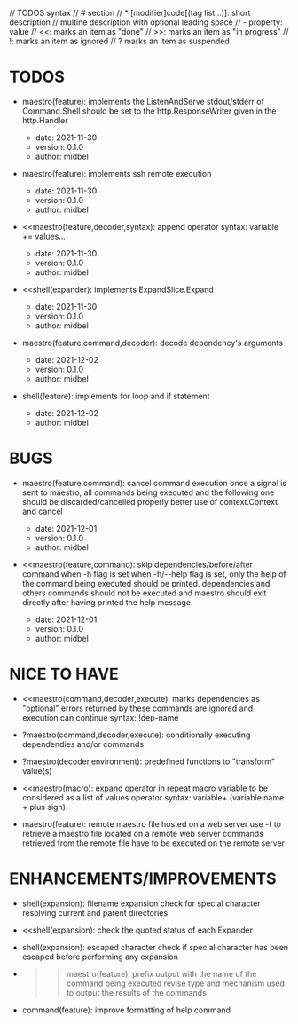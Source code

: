 // TODOS syntax
// # section
// * [modifier]code[(tag list...)]: short description
// multine description with optional leading space
// - property: value
// <<: marks an item as "done"
// >>: marks an item as "in progress"
// !: marks an item as ignored
// ? marks an item as suspended

# TODOS

* maestro(feature): implements the ListenAndServe
  stdout/stderr of Command.Shell should be set to the http.ResponseWriter given in the http.Handler
  - date: 2021-11-30
  - version: 0.1.0
  - author: midbel

* maestro(feature): implements ssh remote execution
  - date: 2021-11-30
  - version: 0.1.0
  - author: midbel

* <<maestro(feature,decoder,syntax): append operator
  syntax: variable += values...
  - date: 2021-11-30
  - version: 0.1.0
  - author: midbel

* <<shell(expander): implements ExpandSlice.Expand
  - date: 2021-11-30
  - version: 0.1.0
  - author: midbel

* maestro(feature,command,decoder): decode dependency's arguments
  - date: 2021-12-02
  - version: 0.1.0
  - author: midbel

* shell(feature): implements for loop and if statement
  - date: 2021-12-02
  - author: midbel

# BUGS

* maestro(feature,command): cancel command execution
  once a signal is sent to maestro, all commands being executed and the following one
  should be discarded/cancelled properly
  better use of context.Context and cancel
  - date: 2021-12-01
  - version: 0.1.0
  - author: midbel

* <<maestro(feature,command): skip dependencies/before/after command when -h flag is set
  when -h/--help flag is set, only the help of the command being executed should
  be printed.
  dependencies and others commands should not be executed and maestro should exit
  directly after having printed the help message
  - date: 2021-12-01
  - version: 0.1.0
  - author: midbel

# NICE TO HAVE

* <<maestro(command,decoder,execute): marks dependencies as "optional"
  errors returned by these commands are ignored and execution can continue
  syntax: !dep-name

* ?maestro(command,decoder,execute): conditionally executing dependendies and/or commands

* ?maestro(decoder,environment): predefined functions to "transform" value(s)

* <<maestro(macro): expand operator in repeat macro
  variable to be considered as a list of values
  operator syntax: variable+ (variable name + plus sign)

* maestro(feature): remote maestro file hosted on a web server
  use -f to retrieve a maestro file located on a remote web server
  commands retrieved from the remote file have to be executed on the remote server

# ENHANCEMENTS/IMPROVEMENTS

* shell(expansion): filename expansion
  check for special character
  resolving current and parent directories

* <<shell(expansion): check the quoted status of each Expander

* shell(expansion): escaped character
  check if special character has been escaped before performing any expansion

* >>maestro(feature): prefix output with the name of the command being executed
  revise type and mechanism used to output the results of the commands

* command(feature): improve formatting of help command
